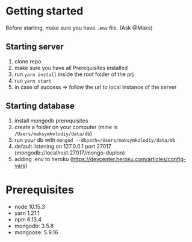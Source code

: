 # Getting started

Before starting, make sure you have `.env` file. (Ask @Maks)

## Starting server

1. clone repo
2. make sure you have all Prerequisites installed
3. run `yarn install` inside the root folder of the prj
4. run `yarn start`
5. in case of success => follow the url to local instance of the server

## Starting database

1. install mongodb prerequisites
2. create a folder on your computer (mine is `/Users/maksymkolodiy/data/db`)
3. run your db with `mongod --dbpath=/Users/maksymkolodiy/data/db`
4. default listening on 127.0.0.1 port 27017 (mongodb://localhost:27017/mongo-duplon)
5. adding .env to heroku (https://devcenter.heroku.com/articles/config-vars)

# Prerequisites

- node 10.15.3
- yarn 1.21.1
- npm 6.13.4
- mongodb: 3.5.8
- mongoose: 5.9.16
